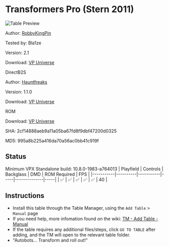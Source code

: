 # Transformers Pro (Stern 2011)

![Table Preview](../../images/vpx-transformers.png)

Author: [RobbyKingPin](hhttps://vpuniverse.com/profile/10146-robbykingpin/) 

Tested by: Bla1ze

Version: 2.1  

Download: [VP Universe](https://vpuniverse.com/files/file/15565-transformers-pro-stern-2011-v21-dt-fs-fss-vr/)

DirectB2S

Author: [Hauntfreaks](https://vpuniverse.com/profile/5216-hauntfreaks/)  

Version: 1.1.0  

Download: [VP Universe](https://vpuniverse.com/files/file/15569-transformers-stern-2011-b2s-with-full-dmd/)

ROM

Download: [VP Universe](https://vpuniverse.com/files/file/3477-transformers-v18/)

SHA: 2cf14888aeb9a11a05ba67fd8f9dbf47200d0325

MD5: 995a8b225a416da70a56ac0bb41c919f

## Status 

Minimum VPX Standalone build: 10.8.0-1983-a764013
| Playfield | Controls | Backglass | DMD | ROM Required | FPS | 
|-----------|----------|-----------|-----|--------------|-----|
| :white_check_mark: | :white_check_mark: | :white_check_mark: | :white_check_mark: | :white_check_mark: | 40 |

## Instructions

- Install this table through the Table Manager, using the `Add Table` > `Manual` page
- If you need help, more infomation found on the wiki: [TM - Add Table - Manual](https://github.com/LegendsUnchained/vpx-standalone-alp4k/wiki/%5B04%5D-%F0%9F%A7%A1-TM-%E2%80%90-Other-Features#add-table---manual)
- If the table requires any additional files/steps, click `GO TO TABLE` after adding, and the TM will open to the relevant table folder.
- "Autobots... Transform and roll out!"

